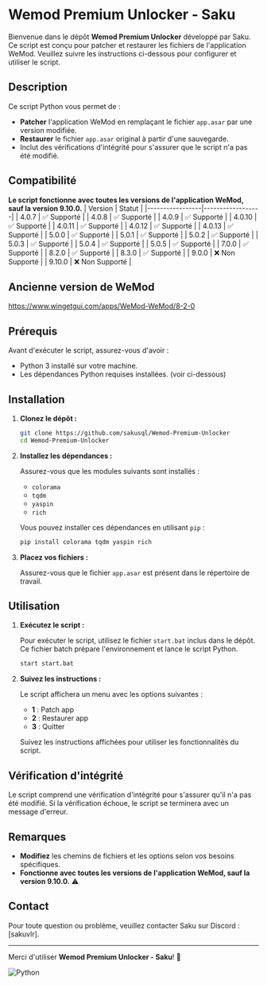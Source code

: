 # Wemod Premium Unlocker - Saku

Bienvenue dans le dépôt **Wemod Premium Unlocker** développé par Saku. Ce script est conçu pour patcher et restaurer les fichiers de l'application WeMod. Veuillez suivre les instructions ci-dessous pour configurer et utiliser le script.

## Description

Ce script Python vous permet de :
- **Patcher** l'application WeMod en remplaçant le fichier `app.asar` par une version modifiée.
- **Restaurer** le fichier `app.asar` original à partir d'une sauvegarde.
- Inclut des vérifications d'intégrité pour s'assurer que le script n'a pas été modifié.

## Compatibilité

**Le script fonctionne avec toutes les versions de l'application WeMod, sauf la version 9.10.0.**
| Version         | Statut           |
|-----------------|------------------|
| 4.0.7           | ✅ Supporté      |
| 4.0.8           | ✅ Supporté      |
| 4.0.9           | ✅ Supporté      |
| 4.0.10          | ✅ Supporté      |
| 4.0.11          | ✅ Supporté      |
| 4.0.12          | ✅ Supporté      |
| 4.0.13          | ✅ Supporté      |
| 5.0.0           | ✅ Supporté      |
| 5.0.1           | ✅ Supporté      |
| 5.0.2           | ✅ Supporté      |
| 5.0.3           | ✅ Supporté      |
| 5.0.4           | ✅ Supporté      |
| 5.0.5           | ✅ Supporté      |
| 7.0.0           | ✅ Supporté      |
| 8.2.0           | ✅ Supporté      | 
| 8.3.0           | ✅ Supporté      |
| 9.0.0           | ❌ Non Supporté  |
| 9.10.0          | ❌ Non Supporté  |

## Ancienne version de WeMod
https://www.wingetgui.com/apps/WeMod-WeMod/8-2-0

## Prérequis

Avant d'exécuter le script, assurez-vous d'avoir :
- Python 3 installé sur votre machine.
- Les dépendances Python requises installées. (voir ci-dessous)

## Installation

1. **Clonez le dépôt :**

    ```bash
    git clone https://github.com/sakusql/Wemod-Premium-Unlocker
    cd Wemod-Premium-Unlocker
    ```

2. **Installez les dépendances :**

    Assurez-vous que les modules suivants sont installés :
    - `colorama`
    - `tqdm`
    - `yaspin`
    - `rich`

    Vous pouvez installer ces dépendances en utilisant `pip` :

    ```bash
    pip install colorama tqdm yaspin rich
    ```

3. **Placez vos fichiers :**

    Assurez-vous que le fichier `app.asar` est présent dans le répertoire de travail.

## Utilisation

1. **Exécutez le script :**

    Pour exécuter le script, utilisez le fichier `start.bat` inclus dans le dépôt. Ce fichier batch prépare l'environnement et lance le script Python.

    ```bash
    start start.bat
    ```

2. **Suivez les instructions :**

    Le script affichera un menu avec les options suivantes :
    - **1** : Patch app
    - **2** : Restaurer app
    - **3** : Quitter

    Suivez les instructions affichées pour utiliser les fonctionnalités du script.

## Vérification d'intégrité

Le script comprend une vérification d'intégrité pour s'assurer qu'il n'a pas été modifié. Si la vérification échoue, le script se terminera avec un message d'erreur.

## Remarques

- **Modifiez** les chemins de fichiers et les options selon vos besoins spécifiques.
- **Fonctionne avec toutes les versions de l'application WeMod, sauf la version 9.10.0.** ⚠️

## Contact

Pour toute question ou problème, veuillez contacter Saku sur Discord : [sakuvlr].

---

Merci d'utiliser **Wemod Premium Unlocker - Saku**! 🎉

![Python](https://img.shields.io/badge/Python-3.8.6-blue)
